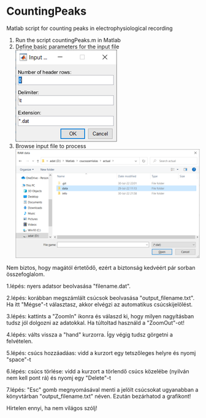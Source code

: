 # CountingPeaks
Matlab script for counting peaks in electrophysiological recording


01. Run the script countingPeaks.m in Matlab
02. Define basic parameters for the input file
![Input fields to define params](/info/01-DefineParams.png)
03. Browse input file to process
![Input fields to define params](/info/02-ChooseInputFile.png)

Nem biztos, hogy magától értetődő, ezért a biztonság kedvéért pár sorban összefoglalom.

1.lépés: nyers adatsor beolvasása "filename.dat".

2.lépés: korábban megszámlált csúcsok beolvasása "output_filename.txt". Ha itt "Mégse"-t választasz, akkor elvégzi az automatikus csúcskijelölést.

3.lépés: kattints a "ZoomIn" ikonra és válaszd ki, hogy milyen nagyításban tudsz jól dolgozni az adatokkal. Ha túltoltad használd a "ZoomOut"-ot!

4.lépés: válts vissza a "hand" kurzorra. Így végig tudsz görgetni a felvételen.

5.lépés: csúcs hozzáadáas: vidd a kurzort egy tetszőleges helyre és nyomj "space"-t

6.lépés: csúcs törlése: vidd a kurzort a törlendő csúcs közelébe (nyilván nem kell pont rá) és nyomj egy "Delete"-t

7.lépés: "Esc" gomb megnyomásával menti a jelölt csúcsokat ugyanabban a könyvtárban "output_filename.txt" néven. Ezután bezárhatod a grafikont!

Hirtelen ennyi, ha nem világos szólj! 

